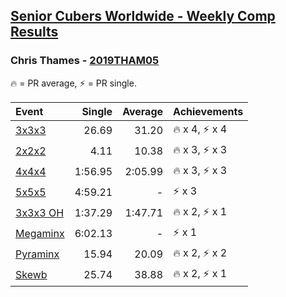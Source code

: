 <style>table {white-space: nowrap;}</style>

## [Senior Cubers Worldwide - Weekly Comp Results](/scw-comp/results/)
### Chris Thames - [2019THAM05](https://www.worldcubeassociation.org/persons/2019THAM05)

<span style="white-space: nowrap;">🔥 = PR average</span>, <span style="white-space: nowrap;">⚡ = PR single</span>.

| Event | Single | Average | Achievements|
| :-- | --: | --: | :-- |
| [3x3x3](333.md) | 26.69 | 31.20 | 🔥 x 4, ⚡ x 4 |
| [2x2x2](222.md) | 4.11 | 10.38 | 🔥 x 3, ⚡ x 3 |
| [4x4x4](444.md) | 1:56.95 | 2:05.99 | 🔥 x 3, ⚡ x 3 |
| [5x5x5](555.md) | 4:59.21 | - | ⚡ x 3 |
| [3x3x3 OH](333oh.md) | 1:37.29 | 1:47.71 | 🔥 x 2, ⚡ x 1 |
| [Megaminx](minx.md) | 6:02.13 | - | ⚡ x 1 |
| [Pyraminx](pyram.md) | 15.94 | 20.09 | 🔥 x 2, ⚡ x 2 |
| [Skewb](skewb.md) | 25.74 | 38.88 | 🔥 x 2, ⚡ x 1 |

<!-- Global site tag (gtag.js) - Google Analytics -->
<script async src="https://www.googletagmanager.com/gtag/js?id=UA-86348435-3"></script>
<script>window.dataLayer = window.dataLayer || []; function gtag() {dataLayer.push(arguments);} gtag('js', new Date()); gtag('config', 'UA-86348435-3');</script>
